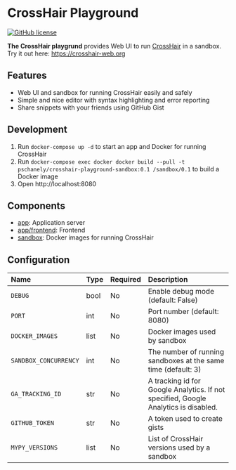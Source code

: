 # CrossHair Playground

[![GitHub license](https://img.shields.io/badge/license-MIT-blue.svg)](https://github.com/pschanely/crosshair-playground/blob/master/LICENSE)

**The CrossHair playgrund** provides Web UI to run [CrossHair](https://github.com/pschanely/CrossHair) in a sandbox. Try it out here: https://crosshair-web.org

## Features
- Web UI and sandbox for running CrossHair easily and safely
- Simple and nice editor with syntax highlighting and error reporting
- Share snippets with your friends using GitHub Gist

## Development
1. Run `docker-compose up -d` to start an app and Docker for running CrossHair
2. Run `docker-compose exec docker docker build --pull -t pschanely/crosshair-playground-sandbox:0.1 /sandbox/0.1` to build a Docker image
3. Open http://localhost:8080

## Components
- [app](app): Application server
- [app/frontend](app/frontend): Frontend
- [sandbox](sandbox): Docker images for running CrossHair

## Configuration
| Name | Type | Required | Description |
|:-----|:-----|:---------|:------------|
| `DEBUG` | bool | No | Enable debug mode (default: False) |
| `PORT` | int | No | Port number (default: 8080) |
| `DOCKER_IMAGES` | list | No | Docker images used by sandbox |
| `SANDBOX_CONCURRENCY` | int | No | The number of running sandboxes at the same time (default: 3) |
| `GA_TRACKING_ID` | str | No | A tracking id for Google Analytics. If not specified, Google Analytics is disabled. |
| `GITHUB_TOKEN` | str | No | A token used to create gists |
| `MYPY_VERSIONS` | list | No | List of CrossHair versions used by a sandbox |
